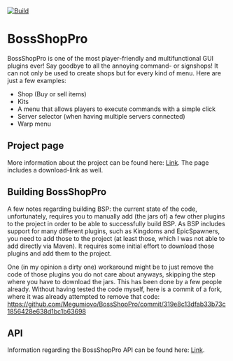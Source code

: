 [![Build](https://github.com/promcteam/BossShopPro/actions/workflows/publish.yml/badge.svg?branch=main)](https://s01.oss.sonatype.org/content/repositories/snapshots/com/promcteam/bossshoppro)

# BossShopPro

BossShopPro is one of the most player-friendly and multifunctional GUI plugins ever! Say goodbye to all the annoying command- or signshops!
It can not only be used to create shops but for every kind of menu. Here are just a few examples:
* Shop (Buy or sell items)
* Kits
* A menu that allows players to execute commands with a simple click
* Server selector (when having multiple servers connected)
* Warp menu


## Project page
More information about the project can be found here: [Link](https://www.spigotmc.org/resources/222/). The page includes a download-link as well.


## Building BossShopPro
A few notes regarding building BSP: the current state of the code, unfortunately, requires you to manually add (the jars of) a few other plugins to the project in order to be able to successfully build BSP. As BSP includes support for many different plugins, such as Kingdoms and EpicSpawners, you need to add those to the project (at least those, which I was not able to add directly via Maven). It requires some initial effort to download those plugins and add them to the project.

One (in my opinion a dirty one) workaround might be to just remove the code of those plugins you do not care about anyways, skipping the step where you have to download the jars. This has been done by a few people already. Without having tested the code myself, here is a commit of a fork, where it was already attempted to remove that code:
https://github.com/Megumiovo/BossShopPro/commit/319e8c13dfab33b73c1856428e638d1bc1b63698



## API
Information regarding the BossShopPro API can be found here: [Link](https://www.spigotmc.org/wiki/bossshoppro-api/).
